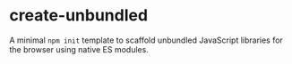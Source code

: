# create-unbundled

A minimal `npm init` template to scaffold unbundled JavaScript libraries for the browser using native ES modules.
